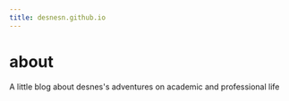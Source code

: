 ```yaml
---
title: desnesn.github.io
---
```


# about
A little blog about desnes's adventures on academic and professional life
